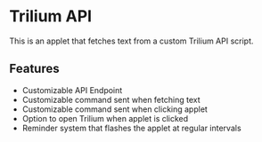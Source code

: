 # Trilium API

This is an applet that fetches text from a custom Trilium API script. 


## Features

* Customizable API Endpoint
* Customizable command sent when fetching text
* Customizable command sent when clicking applet
* Option to open Trilium when applet is clicked
* Reminder system that flashes the applet at regular intervals
